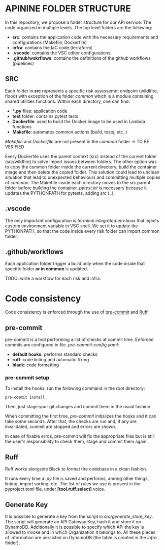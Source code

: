 # APININE FOLDER STRUCTURE

In this repository, we propose a folder structure for our API service.
The code organized in multiple levels.
The top level folders are the following:

- **src**: contains the application code with the necessary requirements and configurations (Makefile, Dockerfile)
- **infra**: contains the IaC code (terraform)
- **.vscode**: contains the VSC editor configurations
- **.github/wokrflows**: contains the definitions of the github workflows (pipelines)

## SRC
Each folder in **src** represents a specific risk assessemnt endpoint (wildifire, flood) with exception of the folder *common* which is a module containing shared utilities functions.
Within each directory, one can find:

- ***.py** files: application code
- **test** folder: contains pytest tests
- **Dockerfile**: used to build the Docker image to be used in Lambda functions
- **Makefile**: automates common actions (build, tests, etc..)

*Makefile* and *Dockerfile* are not present in the *common* folder -> TO BE VERIFIED

Every Dockerfile uses the parent context (src) instead of the current folder (src/wildfire) to solve import
issues between folders. The other option was to copy the common folder inside the current directory, build the container image and then delete the copied folder. This solution could lead to unclean situation that lead to unexpected behaviours and committing multiple copies of *common*.
The Makefile inside each directory moves to the src parent folder before building the container.
*pytest.ini* is necessary because it updates the PYTHONPATH for pytests, adding *src* (..).

## .vscode
The only important configuration is *terminal.integrated.env.linux* that injects custom environment variable in VSC shell.
We set it to update the PYTHONPATH, so that the code inside every risk folder can import common folder.

## .github/workflows
Each application folder trigger a build only when the code inside that specific folder **or in common**  is updated.

TODO: write a workflow for each risk and infra.


# Code consistency
Code consistency is enforced through the use of [pre-commit](https://pre-commit.com/) and [Ruff](https://docs.astral.sh/ruff/).

## pre-commit
pre-commit is a tool performing a list of checks at commit time. Enforced commits are configured in file *.pre-commit-config.yaml*:
- **default hooks**: performs standard checks
- **ruff**: code linting and automatic fixing
- **black**: code formatting

### pre-commit setup
To install the hooks, run the following command in the root directory:

```
pre-commit install
```

Then, just stage your git changes and commit them in the usual fashion.

When committing the first time, *pre-commit* initializes the hooks and it can take some seconds. After that, the checks are run and, if any are invalidated, commit are stopped and errors are shown.

In case of fixable erros, pre-commit will fix the appropriate files but is still the user's responsibility to check them, stage and commit them again.

## Ruff
Ruff works alongside Black to format the codebase in a clean fashion.

It runs every time a *.py* file is saved and performs, among other things, linting, import sorting, etc. The list of rules we use is present in the pyproject.toml file, under **[tool.ruff.select]** voice.


## Generate Key

It is possible to generate a key from the script in *src/generate_store_key*.
The script will generate an API Gateway Key, hash it and store it on DynamoDB. Additionally it is possible to specify
which API the key is allowed to invoke and in which Organization it belongs to. All these pieces of information are persisted on DynamoDB (the table is created in the *infra* folder).
